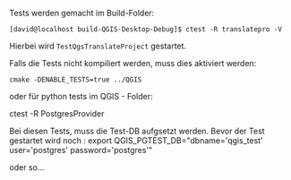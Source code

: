 Tests werden gemacht im Build-Folder:
```
[david@localhost build-QGIS-Desktop-Debug]$ ctest -R translatepro -V
```
Hierbei wird `TestQgsTranslateProject` gestartet.

Falls die Tests nicht kompiliert werden, muss dies aktiviert werden:
```
cmake -DENABLE_TESTS=true ../QGIS
```

oder für python tests im QGIS - Folder:

ctest -R PostgresProvider

Bei diesen Tests, muss die Test-DB aufgsetzt werden. Bevor der Test gestartet wird noch : export QGIS_PGTEST_DB="dbname='qgis_test' user='postgres' password='postgres'"



oder so...
